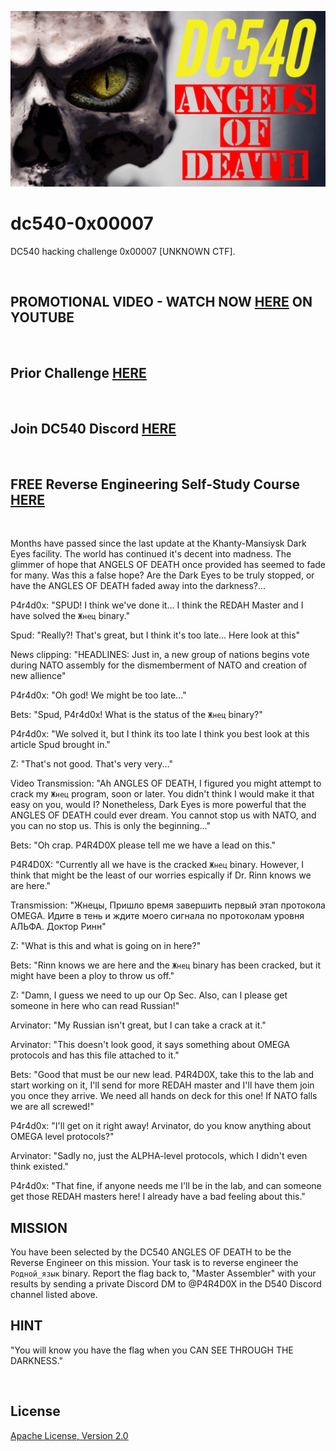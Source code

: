 ![image](https://github.com/mytechnotalent/dc540-0x00007/blob/main/DC540%20Angels%20Of%20Death.png?raw=true)

# dc540-0x00007
DC540 hacking challenge 0x00007 [UNKNOWN CTF].

<br>

## PROMOTIONAL VIDEO - WATCH NOW [HERE](https://youtu.be/YJAa4o7WXkE) ON YOUTUBE

<br>

## Prior Challenge [HERE](https://github.com/mytechnotalent/dc540-0x00006)

<br>

## Join DC540 Discord [HERE](https://discord.gg/TC9V9RCr5U)

<br>

## FREE Reverse Engineering Self-Study Course [HERE](https://github.com/mytechnotalent/Reverse-Engineering-Tutorial)

<br>

Months have passed since the last update at the Khanty-Mansiysk Dark Eyes facility. The world has continued it's decent into madness. The glimmer of hope that ANGELS OF DEATH once provided has seemed to fade for many. Was this a false hope? Are the Dark Eyes to be truly stopped, or have the ANGLES OF DEATH faded away into the darkness?... <br>

P4r4d0x: "SPUD! I think we've done it... I think the REDAH Master and I have solved the `Жнец` binary."<br>

Spud: "Really?! That's great, but I think it's too late... Here look at this"<br>

News clipping: "HEADLINES: Just in, a new group of nations begins vote during NATO assembly for the dismemberment of NATO and creation of new allience"<br>

P4r4d0x: "Oh god! We might be too late..."<br>

Bets: "Spud, P4r4d0x! What is the status of the `Жнец` binary?"<br>

P4r4d0x: "We solved it, but I think its too late I think you best look at this article Spud brought in."<br>

Z: "That's not good. That's very very..."<br>

Video Transmission: "Ah ANGLES OF DEATH, I figured you might attempt to crack my `Жнец` program, soon or later. You didn't think I would make it that easy on you, would I? Nonetheless, Dark Eyes is more powerful that the ANGLES OF DEATH could ever dream. You cannot stop us with NATO, and you can no stop us. This is only the beginning..."<br>

Bets: "Oh crap. P4R4D0X please tell me we have a lead on this."<br>

P4R4D0X: "Currently all we have is the cracked `Жнец` binary. However, I think that might be the least of our worries espically if Dr. Rinn knows we are here."<br>

Transmission: "Жнецы, Пришло время завершить первый этап протокола OMEGA. Идите в тень и ждите моего сигнала по протоколам уровня АЛЬФА.  Доктор Ринн"<br>

Z: "What is this and what is going on in here?"<br>

Bets: "Rinn knows we are here and the `Жнец` binary has been cracked, but it might have been a ploy to throw us off."<br>

Z: "Damn, I guess we need to up our Op Sec. Also, can I please get someone in here who can read Russian!"<br>

Arvinator: "My Russian isn't great, but I can take a crack at it."<br>

Arvinator: "This doesn't look good, it says something about OMEGA protocols and has this file attached to it."<br>

Bets: "Good that must be our new lead. P4R4D0X, take this to the lab and start working on it, I'll send for more REDAH master and I'll have them join you once they arrive. We need all hands on deck for this one! If NATO falls we are all screwed!"<br>

P4r4d0x: "I'll get on it right away! Arvinator, do you know anything about OMEGA level protocols?"<br>

Arvinator: "Sadly no, just the ALPHA-level protocols, which I didn't even think existed."<br>

P4r4d0x: "That fine, if anyone needs me I'll be in the lab, and can someone get those REDAH masters here! I already have a bad feeling about this."<br>

## MISSION
You have been selected by the DC540 ANGLES OF DEATH to be the Reverse Engineer on this mission. Your task is to reverse engineer the `Родной_язык` binary. Report the flag back to, "Master Assembler" with your results by sending a private Discord DM to @P4R4D0X in the D540 Discord channel listed above.

## HINT
"You will know you have the flag when you CAN SEE THROUGH THE DARKNESS."

<br>

## License
[Apache License, Version 2.0](https://www.apache.org/licenses/LICENSE-2.0)
